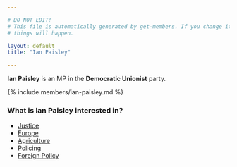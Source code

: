 ```yaml
---

# DO NOT EDIT!
# This file is automatically generated by get-members. If you change it, bad
# things will happen.

layout: default
title: "Ian Paisley"

---
```


**Ian Paisley** is an MP in the **Democratic Unionist** party.

{% include members/ian-paisley.md %}

### What is Ian Paisley interested in?


* [Justice](/interests/justice.html)
* [Europe](/interests/europe.html)
* [Agriculture](/interests/agriculture.html)
* [Policing](/interests/policing.html)
* [Foreign Policy](/interests/foreign-policy.html)
